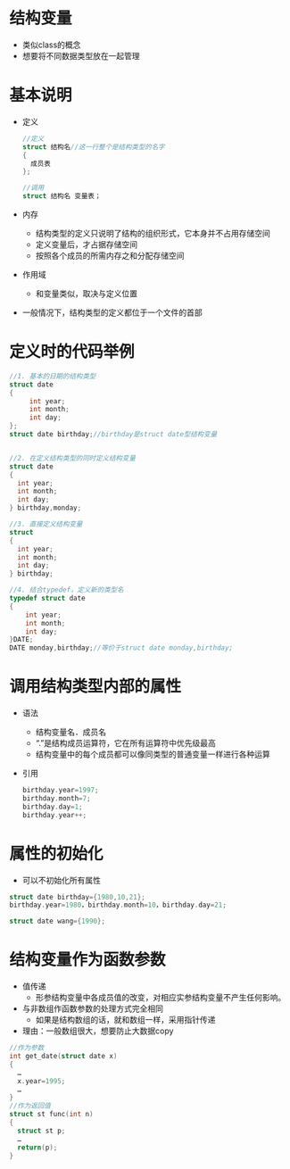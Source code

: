 # 结构变量

- 类似class的概念
- 想要将不同数据类型放在一起管理

# 基本说明

- 定义

  ```C
  //定义
  struct 结构名//这一行整个是结构类型的名字
  {
    成员表
  };
  
  //调用
  struct 结构名 变量表；
  ```

- 内存
  - 结构类型的定义只说明了结构的组织形式，它本身并不占用存储空间
  - 定义变量后，才占据存储空间
  - 按照各个成员的所需内存之和分配存储空间
- 作用域
  - 和变量类似，取决与定义位置
- 一般情况下，结构类型的定义都位于一个文件的首部

# 定义时的代码举例

```C
//1. 基本的日期的结构类型
struct date
{
     int year;
     int month;
     int day;
};
struct date birthday;//birthday是struct date型结构变量


//2. 在定义结构类型的同时定义结构变量 
struct date
{    
  int year;
  int month;
  int day;
} birthday,monday;

//3. 直接定义结构变量 
struct
{    
  int year;
  int month;
  int day;
} birthday;

//4. 结合typedef，定义新的类型名
typedef struct date
{
    int year;
    int month;
    int day;
}DATE;
DATE monday,birthday;//等价于struct date monday,birthday;

```

# 调用结构类型内部的属性

- 语法

  - 结构变量名．成员名
  - “.”是结构成员运算符，它在所有运算符中优先级最高
  - 结构变量中的每个成员都可以像同类型的普通变量一样进行各种运算

- 引用

  ```C
  birthday.year=1997;
  birthday.month=7;
  birthday.day=1;
  birthday.year++;
  ```

# 属性的初始化

- 可以不初始化所有属性

```C
struct date birthday={1980,10,21};
birthday.year=1980，birthday.month=10，birthday.day=21;

struct date wang={1990};
```

# 结构变量作为函数参数

- 值传递
  - 形参结构变量中各成员值的改变，对相应实参结构变量不产生任何影响。 
- 与非数组作函数参数的处理方式完全相同
  - 如果是结构数组的话，就和数组一样，采用指针传递
- 理由：一般数组很大，想要防止大数据copy

```C
//作为参数
int get_date(struct date x)
{   
  …
  x.year=1995;
  …
}
//作为返回值
struct st func(int n)
{    
  struct st p;
  …
  return(p);
}

```

